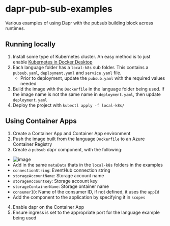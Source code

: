 # dapr-pub-sub-examples
Various examples of using Dapr with the pubsub building block across runtimes.

## Running locally
1. Install some type of Kubernetes cluster. An easy method is to just enable [Kubernetes in Docker Desktop](https://docs.docker.com/desktop/kubernetes/#:~:text=To%20turn%20on%20Kubernetes%20in%20Docker%20Desktop%3A%201,and%20installs%20the%20%2Fusr%2Flocal%2Fbin%2Fkubectl%20command%20on%20your%20machine.)
2. Each language folder has a `local-k8s` sub folder. This contains a `pubsub.yaml`, `deployment.yaml` and `service.yaml` file.
   - Prior to deployment, update the `pubsub.yaml` with the required values needed
3. Build the image with the `Dockerfile` in the language folder being used. If the image name is not the same name in `deployment.yaml`, then update `deployment.yaml`
4. Deploy the project with `kubectl apply -f local-k8s/`

## Using Container Apps
1. Create a Container App and Container App environment
2. Push the image built from the language `Dockerfile` to an Azure Container Registry
3. Create a `pubsub` dapr component, with the following:
  - ![image](https://github.com/Ajsalemo/dapr-pub-sub-examples/assets/31021304/32d2f13d-f62e-42d6-ba1c-ae5e724335de)
  - Add in the same `metaData` thats in the `local-k8s` folders in the examples
  - `connectionString`: EventHub connection string
  - `storageAccountName`: Storage account name
  - `storageAccountKey`: Storage account key
  - `storageContainerName`: Storage ontainer name
  - `consumerID`: Name of the consumer ID, if not defined, it uses the `appId`
  - Add the component to the application by specifying it in `scopes`
4. Enable dapr on the Container App
5. Ensure ingress is set to the appropriate port for the language example being used
